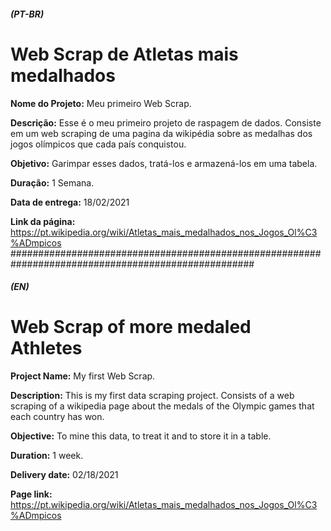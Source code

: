 ##### (PT-BR)
# Web Scrap de Atletas mais medalhados

**Nome do Projeto:** Meu primeiro Web Scrap.

**Descrição:** Esse é o meu primeiro projeto de raspagem de dados. Consiste em um web scraping de uma pagina da wikipédia sobre as medalhas dos jogos olímpicos que cada país conquistou.

**Objetivo:** Garimpar esses dados, tratá-los e armazená-los em uma tabela.

**Duração:** 1 Semana.

**Data de entrega:** 18/02/2021

 **Link da página:** https://pt.wikipedia.org/wiki/Atletas_mais_medalhados_nos_Jogos_Ol%C3%ADmpicos
####################################################################################################

##### (EN)
# Web Scrap of more medaled Athletes

**Project Name:** My first Web Scrap.

**Description:** This is my first data scraping project. Consists of a web scraping of a wikipedia page about the medals of the Olympic games that each country has won.

**Objective:** To mine this data, to treat it and to store it in a table.

**Duration:** 1 week.

**Delivery date:** 02/18/2021

**Page link:** https://pt.wikipedia.org/wiki/Atletas_mais_medalhados_nos_Jogos_Ol%C3%ADmpicos
  
  
  
